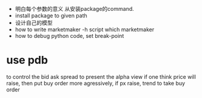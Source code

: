 - 明白每个参数的意义
  从安装package的command.
- install package to given path
- 设计自己的模型
- how to write marketmaker -h script
  which marketmaker
- how to debug python code, set break-point
# use pdb
to control the bid ask spread to present the alpha view
if one think price will raise, then put buy order more agressively,
if px raise, trend to take buy order
